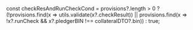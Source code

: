 const checkResAndRunCheckCond = provisions?.length > 0 ? 
  (!provisions.find(x => utils.validate(x?.checkResult)) ||
   provisions.find(x => !x?.runCheck && x?.pledgerBIN !== collateralDTO?.bin)) : 
  true;
